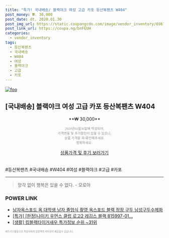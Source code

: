 ```yaml
--- 
title: "특가! 국내배송/ 블랙야크 여성 고급 카포 등산복팬츠 W404" 
post_money: ₩. 30,000 
post_date: dt. 2020.01.30 
post_img_url: https://static.coupangcdn.com/image/vendor_inventory/6967/dc723deb81fa3a2de00941d2f48696b2b4a4794806b5af1403ec3a10877b.jpg 
post_link_url: https://coupa.ng/bnFEUH 
categories: 
  - vendor_inventory 
tags: 
  - 등산복팬츠 
  - 국내배송 
  - W404 
  - 여성 
  - 블랙야크 
  - 고급 
  - 카포 
--- 
```

[![foo](https://static.coupangcdn.com/image/vendor_inventory/6967/dc723deb81fa3a2de00941d2f48696b2b4a4794806b5af1403ec3a10877b.jpg)](https://coupa.ng/bnFEUH) 

## [국내배송] 블랙야크 여성 고급 카포 등산복팬츠 W404 
<p style="text-align: center;">**₩ 30,000**</p> 
<p style="text-align: center;"><span style="color: #898c8f; font-family: Georgia,Times,serif; font-size: 0.75em;">2020년01월30일에 작성되어, <br>가격변동 및 추가할인이 있을 수 있으니,<br> 상품 가격을 꼭!확인해주세요.<br>행복하세요~</span> 
</p>	 
<div markdown="0" style="text-align: center;"><a href="https://coupa.ng/bnFEUH" class="btn btn--success">상품가격 및 후기 보러가기</a></div> 
<br><br> 
  #등산복팬츠 #국내배송 #W404 #여성 #블랙야크 #고급 #카포 
<hr> 

> 망각 없이 행복은 있을 수 없다. - 모로아 


### POWER LINK

* <a href="https://blog.naver.com/an0733/221785225093" target="_blank">남자옥스포드 옥 대학생 남자 졸업식 촬영 옥스포드 블랙 정장 구두 남성구두수제화</a>
* <a href="https://blog.naver.com/sakai111/221789486151" target="_blank">[특가] [한정]나이키 우먼스 클럽 로고2 레깅스 블랙 815997-01...</a>
* <a href="https://blog.naver.com/sakai111/221781501864" target="_blank"> [생활] 킹블랙타이거새우 특가정보 순위 ~31위</a>

<span style="color: #898c8f; font-family: Georgia,Times,serif; font-size: 0.55em;">파트너스활동으로 작성자에게 일정액의 커미션이 제공될수 있습니다.</span> 
